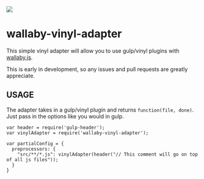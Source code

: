 ![](https://travis-ci.org/jeffling/wallaby-vinyl-adapter.svg)
# wallaby-vinyl-adapter
This simple vinyl adapter will allow you to use gulp/vinyl plugins with [wallaby.js](http://wallabyjs.com). 

This is early in development, so any issues and pull requests are greatly appreciate.

## USAGE
The adapter takes in a gulp/vinyl plugin and returns `function(file, done)`. Just pass in the options like you would in gulp.

```
var header = require('gulp-header');
var vinylAdapter = require('wallaby-vinyl-adapter');

var partialConfig = {
  preprocessors: {
    "src/**/*.js": vinylAdapter(header("// This comment will go on top of all js files"));
  }
}
```
